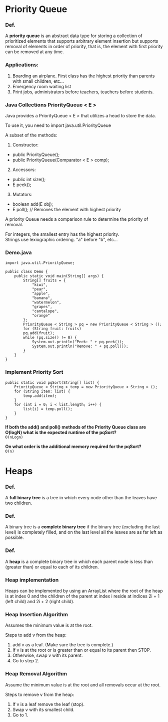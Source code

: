 # Priority Queue
### Def.                 
A **priority queue** is an abstract data type for storing a collection of prioritized elements that supports arbitrary element insertion but supports removal of elements in order of priority, that is, the element with first priority can be removed at any time.

### Applications:                               
1. Boarding an airplane. First class has the highest priority than parents with small children, etc...
2. Emergency room waiting list
3. Print jobs, administrators before teachers, teachers before students.

### Java Collections PriorityQueue < E >                                   
Java provides a PriorityQueue < E > that utilizes a head to store the data.

To use it, you need to import java.util.PriorityQueue

A subset of the methods:
1. Constructor:
* public PriorityQueue();
* public PriorityQueue(Comparator < E > comp);
2. Accessors:
* public int size();
* E peek();
3. Mutators:
* boolean add(E obj);
* E poll(); // Removes the element with highest priority

A priority Queue needs a comparison rule to determine the priority of removal.

For integers, the smallest entry has the highest priority.            
Strings use lexiographic ordering. "a" before "b", etc...

### Demo.java                                     
```
import java.util.PriorityQueue;

public class Demo {
	public static void main(String[] args) {
		String[] fruits = {
			"kiwi",
			"pear",
			"apple",
			"banana",
			"watermelon",
			"grapes",
			"cantalope",
			"orange"
		};
		PriorityQueue < String > pq = new PriorityQueue < String > ();
		for (String fruit: fruits)
		pq.add(fruit);
		while (pq.size() != 0) {
			System.out.println("Peek: " + pq.peek());
			System.out.println("Remove: " + pq.poll());
		}
	}
}
```

### Implement Priority Sort                           
```
public static void pqSort(String[] list) {
	PriorityQueue < String > temp = new PriorityQueue < String > ();
	for (String item: list) {
		temp.add(item);
	}
	for (int i = 0; i < list.length; i++) {
		list[i] = temp.poll();
	}
}
```

**If both the add() and poll() methods of the Priority Queue class are O(logN) what is the expected runtime of the pqSort?**             
`O(nLogn)`

**On what order is the additional memory required for the pqSort?**                
`O(n)`

# Heaps                         
### Def.                    
A **full binary tree** is a tree in which every node other than the leaves have two children.

### Def.                            
A binary tree is a **complete binary tree** if the binary tree (excluding the last level) is completely filled, and on the last level all the leaves are as far left as possible.

### Def.                    
A **heap** is a complete binary tree in which each parent node is less than (greater than) or equal to each of its children.

### Heap implementation                            
Heaps can be implemented by using an ArrayList where the root of the heap is at index 0 and the children of the parent at index i reside at indices 2i + 1 (left child) and 2i + 2 (right child).

### Heap Insertion Algorithm                       
Assumes the minimum value is at the root.

Steps to add v from the heap:
1. add v as a leaf. (Make sure the tree is complete.)
2. If v is at the root or is greater than or equal to its parent then STOP.
3. Otherwise, swap v with its parent.
4. Go to step 2.

### Heap Removal Algorithm
Assume the minimum value is at the root and all removals occur at the root.

Steps to remove v from the heap:
1. If v is a leaf remove the leaf (stop).
2. Swap v with its smallest child.
3. Go to 1.
